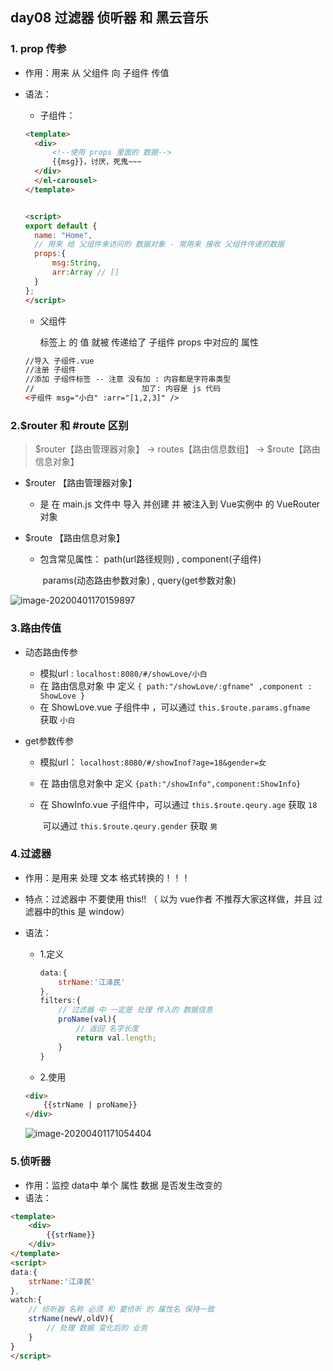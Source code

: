 ## day08 过滤器 侦听器 和 黑云音乐

### 1. prop 传参

+ 作用：用来 从 父组件 向 子组件 传值

+ 语法：

  + 子组件：

  ```html
  <template>
    <div>
        <!--使用 props 里面的 数据-->
        {{msg}}，讨厌，死鬼~~~
    </div>
    </el-carousel>
  </template>
  
  
  <script>
  export default {
    name: "Home",
    // 用来 给 父组件来访问的 数据对象 - 常用来 接收 父组件传递的数据
    props:{
        msg:String,
        arr:Array // []
    }
  };
  </script>
  ```

  + 父组件

    标签上 的 值 就被 传递给了 子组件 props 中对应的 属性

  ```html
  //导入 子组件.vue
  //注册 子组件
  //添加 子组件标签 -- 注意 没有加 : 内容都是字符串类型
  //                        加了: 内容是 js 代码
  <子组件 msg="小白" :arr="[1,2,3]" />
  ```

### 2.$router 和 #route 区别

> $router【路由管理器对象】  -> routes【路由信息数组】 -> $route【路由信息对象】

+ $router 【路由管理器对象】

  +  是 在 main.js 文件中 导入 并创建 并 被注入到 Vue实例中 的 VueRouter 对象

+ $route 【路由信息对象】

  + 包含常见属性： path(url路径规则) , component(子组件) 

    ​                             params(动态路由参数对象) , query(get参数对象)

![image-20200401170159897](assets/image-20200401170159897.png)



### 3.路由传值

+ 动态路由传参

  + 模拟url : `localhost:8080/#/showLove/小白`
  + 在 路由信息对象 中 定义 `{ path:"/showLove/:gfname" ,component : ShowLove }`
  + 在 ShowLove.vue 子组件中 ，可以通过 `this.$route.params.gfname ` 获取 `小白`

+ get参数传参

  + 模拟url： `localhost:8080/#/showInof?age=18&gender=女`

  + 在 路由信息对象中 定义 `{path:"/showInfo",component:ShowInfo}`

  + 在 ShowInfo.vue 子组件中，可以通过 `this.$route.qeury.age` 获取 `18`

    ​                                                  可以通过 `this.$route.qeury.gender` 获取 `男`

### 4.过滤器

+ 作用：是用来 处理 文本 格式转换的！！！

+ 特点：过滤器中 不要使用 this!! （ 以为 vue作者 不推荐大家这样做，并且 过滤器中的this 是 window）

+ 语法：

  + 1.定义

    ```js
    data:{
        strName:'江泽民'
    },
    filters:{
        // 过滤器 中 一定是 处理 传入的 数据信息
        proName(val){
            // 返回 名字长度
            return val.length;
        }
    }
    ```

  + 2.使用

  ```html
  <div>
      {{strName | proName}}
  </div>
  ```

  ![image-20200401171054404](assets/image-20200401171054404.png)



### 5.侦听器

+ 作用：监控 data中 单个 属性 数据 是否发生改变的
+ 语法：

```html
<template>
    <div>
        {{strName}}
    </div>
</template>
<script>
data:{
    strName:'江泽民'
},
watch:{
    // 侦听器 名称 必须 和 要侦听 的 属性名 保持一致
    strName(newV,oldV){
        // 处理 数据 变化后的 业务
    }
}
</script>
```

